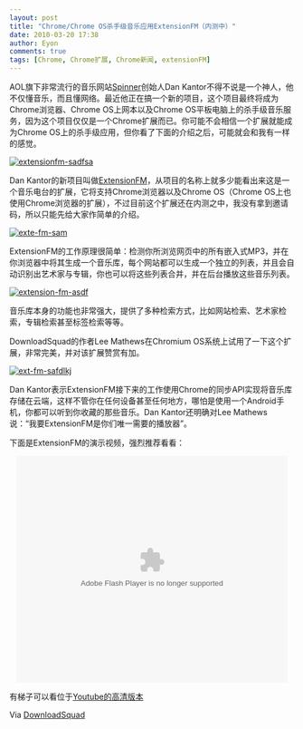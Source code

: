 ```yaml
---
layout: post
title: "Chrome/Chrome OS杀手级音乐应用ExtensionFM（内测中）"
date: 2010-03-20 17:38
author: Eyon
comments: true
tags: [Chrome, Chrome扩展, Chrome新闻, extensionFM]
---
```

AOL旗下非常流行的音乐网站[Spinner](http://www.spinner.com/)创始人Dan Kantor不得不说是一个神人，他不仅懂音乐，而且懂网络。最近他正在搞一个新的项目，这个项目最终将成为Chrome浏览器、Chrome OS上网本以及Chrome OS平板电脑上的杀手级音乐服务，因为这个项目仅仅是一个Chrome扩展而已。你可能不会相信一个扩展就能成为Chrome OS上的杀手级应用，但你看了下面的介绍之后，可能就会和我有一样的感觉。

<a href="http://img.chromi.org/2010/03/extensionfm-sadfsa.jpg">![](http://img.chromi.org/2010/03/extensionfm-sadfsa-550x382.jpg "extensionfm-sadfsa")</a>

Dan Kantor的新项目叫做[ExtensionFM](http://www.extension.fm/)，从项目的名称上就多少能看出来这是一个音乐电台的扩展，它将支持Chrome浏览器以及Chrome OS（Chrome OS上也使用Chrome浏览器的扩展），不过目前这个扩展还在内测之中，我没有拿到邀请码，所以只能先给大家作简单的介绍。

<a href="http://img.chromi.org/2010/03/exte-fm-sam.jpg">![](http://img.chromi.org/2010/03/exte-fm-sam-550x417.jpg "exte-fm-sam")</a>

ExtensionFM的工作原理很简单：检测你所浏览网页中的所有嵌入式MP3，并在你浏览器中将其生成一个音乐库，每个网站都可以生成一个独立的列表，并且会自动识别出艺术家与专辑，你也可以将这些列表合并，并在后台播放这些音乐列表。

<a href="http://img.chromi.org/2010/03/extension-fm-asdf.jpg">![](http://img.chromi.org/2010/03/extension-fm-asdf-550x136.jpg "extension-fm-asdf")</a>

音乐库本身的功能也非常强大，提供了多种检索方式，比如网站检索、艺术家检索，专辑检索甚至标签检索等等。

DownloadSquad的作者Lee Mathews在Chromium OS系统上试用了一下这个扩展，非常完美，并对该扩展赞赏有加。

<a href="http://img.chromi.org/2010/03/ext-fm-safdlkj.jpg">![](http://img.chromi.org/2010/03/ext-fm-safdlkj.jpg "ext-fm-safdlkj")</a>

Dan Kantor表示ExtensionFM接下来的工作使用Chrome的同步API实现将音乐库存储在云端，这样不管你在任何设备甚至任何地方，哪怕是使用一个Android手机，你都可以听到你收藏的那些音乐。Dan Kantor还明确对Lee Mathews说：“我要ExtensionFM是你们唯一需要的播放器”。

下面是ExtensionFM的演示视频，强烈推荐看看：<!--more-->

<p style="text-align: center;"><embed src="http://player.youku.com/player.php/sid/XMTU5MjY1Mjg0/v.swf" quality="high" width="480" height="400" align="middle" allowScriptAccess="sameDomain" type="application/x-shockwave-flash"></embed>


有梯子可以看位于[Youtube的高清版本](http://www.youtube.com/watch?v=diSVhlQkHNA&feature=player_embedded)

Via [DownloadSquad](http://www.downloadsquad.com/2010/03/19/extensionfm-is-the-first-killer-extension-for-google-chrome-os/)

